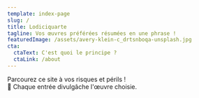 ```yaml
---
template: index-page
slug: /
title: Lodiciquarte
tagline: Vos œuvres préférées résumées en une phrase !
featuredImage: /assets/avery-klein-c_drtsnboqa-unsplash.jpg
cta:
  ctaText: C'est quoi le principe ?
  ctaLink: /about
---
```

Parcourez ce site à vos risques et périls !  
🙈 Chaque entrée divulgâche l'œuvre choisie.